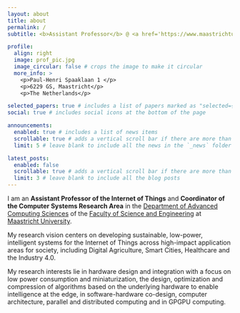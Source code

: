 ```yaml
---
layout: about
title: about
permalink: /
subtitle: <b>Assistant Professor</b> @ <a href='https://www.maastrichtuniversity.nl/'>Maastricht University</a> | <b>Computer Systems</b> research area coordiantor

profile:
  align: right
  image: prof_pic.jpg
  image_circular: false # crops the image to make it circular
  more_info: >
    <p>Paul-Henri Spaaklaan 1 </p>
    <p>6229 GS, Maastricht</p>
    <p>The Netherlands</p>

selected_papers: true # includes a list of papers marked as "selected={true}"
social: true # includes social icons at the bottom of the page

announcements:
  enabled: true # includes a list of news items
  scrollable: true # adds a vertical scroll bar if there are more than 3 news items
  limit: 5 # leave blank to include all the news in the `_news` folder

latest_posts:
  enabled: false
  scrollable: true # adds a vertical scroll bar if there are more than 3 new posts items
  limit: 3 # leave blank to include all the blog posts
---
```


I am an <b>Assistant Professor of the Internet of Things</b> and <b>Coordinator of the Computer Systems Research Area</b> in the <a href='https://www.maastrichtuniversity.nl/research/department-advanced-computing-sciences'>Department of Advanced Computing Sciences</a>  of the <a href='https://www.maastrichtuniversity.nl/about-um/faculties/faculty-science-and-engineering'>Faculty of Science and Engineering</a>  at <a href='https://www.maastrichtuniversity.nl/'>Maastricht University</a>. 

My research vision centers on developing sustainable, low-power, intelligent systems for the Internet of Things across high-impact application areas for society, including Digital Agriculture, Smart Cities, Healthcare and the Industry 4.0.

My research interests lie in hardware design and integration with a focus on low power consumption and miniaturization, the design, optimization and compression of algorithms based on the underlying hardware to enable intelligence at the edge, in software-hardware co-design, computer architecture, parallel and distributed computing and in GPGPU computing.
